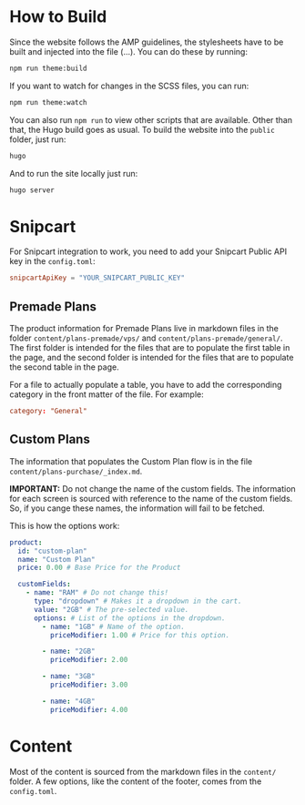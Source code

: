 # How to Build

Since the website follows the AMP guidelines, the stylesheets have to be built
and injected into the file (...). You can do these by running:

```bash
npm run theme:build
```

If you want to watch for changes in the SCSS files, you can run:

```bash
npm run theme:watch
```

You can also run `npm run` to view other scripts that are available. Other than
that, the Hugo build goes as usual. To build the website into the `public`
folder, just run:

```bash
hugo
```

And to run the site locally just run:

```bash
hugo server
```

# Snipcart

For Snipcart integration to work, you need to add your Snipcart Public API key
in the `config.toml`:

```toml
snipcartApiKey = "YOUR_SNIPCART_PUBLIC_KEY"
```

## Premade Plans

The product information for Premade Plans live in markdown files in the folder
`content/plans-premade/vps/` and `content/plans-premade/general/`. The first
folder is intended for the files that are to populate the first table in the
page, and the second folder is intended for the files that are to populate the
second table in the page. 

For a file to actually populate a table, you have to add the corresponding
category in the front matter of the file. For example:

```toml
category: "General"
```

## Custom Plans

The information that populates the Custom Plan flow is in the file
`content/plans-purchase/_index.md`.

**IMPORTANT:** Do not change the name of the custom fields. The information for
each screen is sourced with reference to the name of the custom fields. So, if
you cange these names, the information will fail to be fetched.

This is how the options work:

```yaml
product:
  id: "custom-plan"
  name: "Custom Plan"
  price: 0.00 # Base Price for the Product

  customFields:
    - name: "RAM" # Do not change this!
      type: "dropdown" # Makes it a dropdown in the cart.
      value: "2GB" # The pre-selected value.
      options: # List of the options in the dropdown.
        - name: "1GB" # Name of the option.
          priceModifier: 1.00 # Price for this option.

        - name: "2GB"
          priceModifier: 2.00

        - name: "3GB"
          priceModifier: 3.00

        - name: "4GB"
          priceModifier: 4.00

```

# Content

Most of the content is sourced from the markdown files in the `content/`
folder. A few options, like the content of the footer, comes from the
`config.toml`.
